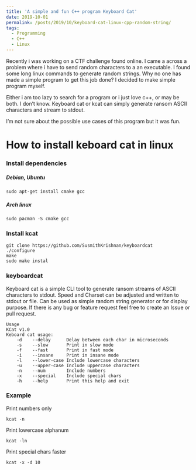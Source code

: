 ```yaml
---
title: 'A simple and fun C++ program Keyboard Cat'
date: 2019-10-01
permalink: /posts/2019/10/keyboard-cat-linux-cpp-random-string/
tags:
  - Programming
  - C++
  - Linux
---
```


Recently i was working on a CTF challenge found online. I came a across a problem where i have to send random characters to a an executable. I found some long linux commands to generate random strings. Why no one has made a simple program to get this job done? I decided to make simple program myself.

Either i am too lazy to search for a program or i just love c++, or may be both. I don’t know. Keyboard cat or kcat can simply generate ransom ASCII characters and stream to stdout.

I’m not sure about the possible use cases of this program but it was fun.

# How to install keboard cat in linux
### Install dependencies
##### Debian, Ubuntu
```
sudo apt-get install cmake gcc
```
##### Arch linux
```
sudo pacman -S cmake gcc
```
### Install kcat
```
git clone https://github.com/SusmithKrishnan/keyboardcat
./configure
make
sudo make instal
```

### keyboardcat
Keyboard cat is a simple CLI tool to generate ransom streams of ASCII characters to stdout. Speed and Charset can be adjusted and written to stdout or file. Can be used as simple random string generator or for display purpose. If there is any bug or feature request feel free to create an Issue or pull request.
```
Usage
KCat v1.0
Keboard cat usage:
    -d    --delay      Delay between each char in microseconds
    -s    --slow       Print in slow mode
    -f    --fast       Print in fast mode
    -i    --insane     Print in insane mode
    -l    --lower-case Include lowercase characters
    -u    --upper-case Include uppercase characters
    -n    --num        Include numbers
    -x    --special    Include special chars
    -h    --help       Print this help and exit
```    

### Example

Print numbers only
```
kcat -n
```

Print lowercase alphanum
```
kcat -ln
```

Print special chars faster
```
kcat -x -d 10
```
